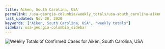 ```yaml
---
title: Aiken, South Carolina, USA
permalink: /usa-georgia-columbia/weekly_totals/usa-south_carolina-aiken-weekly_totals.html
last_updated: Nov 20, 2020
keywords: ["Aiken, South Carolina, USA", "weekly totals"]
sidebar: usa-georgia-columbia_sidebar
---
```


![Weekly Totals of Confirmed Cases for Aiken, South Carolina, USA](/covid_tracker/images/graphs/usa-south_carolina-aiken-weekly_totals_graph.png)
